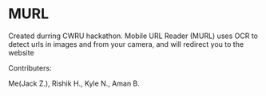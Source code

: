 # MURL

Created durring CWRU hackathon. Mobile URL Reader (MURL) uses OCR to detect urls in images and from your camera, and will redirect you to the website


Contributers:

Me(Jack Z.), Rishik H., Kyle N., Aman B.
